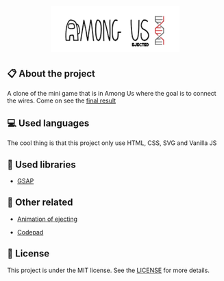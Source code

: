 <h1 align="center">
    <img src="./images/logo-repo-among.png" alt="Among Us Clone Game by Jhony Walker" width="300px" />
</h1>

## :clipboard: About the project

A clone of the mini game that is in Among Us where the goal is to connect the wires. Come on see the [final result](https://jhonywalker-pixel.github.io/fix-wiring-among-us/)

## :computer: Used languages

The cool thing is that this project only use HTML, CSS, SVG and Vanilla JS

## :closed_book: Used libraries

- [GSAP](https://cdnjs.com/libraries/gsap)

## :floppy_disk: Other related

- [Animation of ejecting](https://github.com/JhonyWalker-pixel/among-us-ejected)

- [Codepad](https://github.com/JhonyWalker-pixel/among-us-codepad)

## :book: License

This project is under the MIT license. See the [LICENSE](LICENSE.md) for more details.
